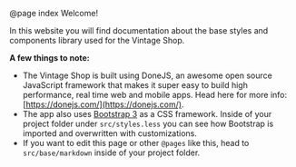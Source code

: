@page index Welcome!

In this website you will find documentation about the base styles and components 
library used for the Vintage Shop.

**A few things to note:**
- The Vintage Shop is built using DoneJS, an awesome open source JavaScript framework 
that makes it super easy to build high performance, real time web and mobile apps. 
Head here for more info: [https://donejs.com/](https://donejs.com/).
- The app also uses [Bootstrap 3](http://getbootstrap.com/) as a CSS framework. Inside of your project folder under `src/styles.less` you can see how Bootstrap is imported and overwritten with customizations.
- If you want to edit this page or other `@pages` like this, head to `src/base/markdown` inside of your project folder.